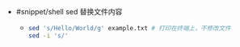 - #snippet/shell sed 替换文件内容
	- ```sh
	  sed 's/Hello/World/g' example.txt # 打印在终端上，不修改文件
	  sed -i 's/'
	  ```